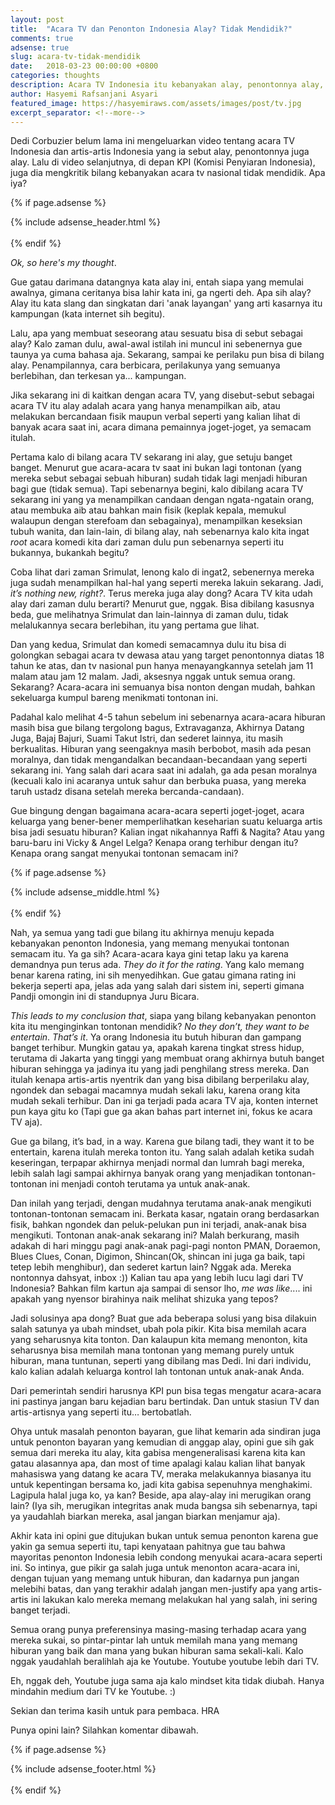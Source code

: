 ```yaml
---
layout: post
title:  "Acara TV dan Penonton Indonesia Alay? Tidak Mendidik?"
comments: true
adsense: true
slug: acara-tv-tidak-mendidik
date:   2018-03-23 00:00:00 +0800
categories: thoughts
description: Acara TV Indonesia itu kebanyakan alay, penontonnya alay, artisnya juga alay. Apa iya?
author: Hasyemi Rafsanjani Asyari
featured_image: https://hasyemiraws.com/assets/images/post/tv.jpg
excerpt_separator: <!--more-->
---
```


<p class="intro">Dedi Corbuzier belum lama ini mengeluarkan video tentang acara TV Indonesia dan artis-artis Indonesia yang ia sebut alay, penontonnya juga alay. Lalu di video selanjutnya, di depan KPI (Komisi Penyiaran Indonesia), juga dia mengkritik bilang kebanyakan acara tv nasional tidak mendidik. Apa iya?</p>

{% if page.adsense %}
<div class="ads">
	{% include adsense_header.html %}
</div>
<br/>
{% endif %}

_Ok, so here's my thought_.

Gue gatau darimana datangnya kata alay ini, entah siapa yang memulai awalnya, gimana ceritanya bisa lahir kata ini, ga ngerti deh. Apa sih alay? Alay itu kata slang dan singkatan dari 'anak layangan' yang arti kasarnya itu kampungan (kata internet sih begitu).

Lalu, apa yang membuat seseorang atau sesuatu bisa di sebut sebagai alay? Kalo zaman dulu, awal-awal istilah ini muncul ini sebenernya gue taunya ya cuma bahasa aja. Sekarang, sampai ke perilaku pun bisa di bilang alay. Penampilannya, cara berbicara, perilakunya yang semuanya berlebihan, dan terkesan ya... kampungan.

Jika sekarang ini di kaitkan dengan acara TV, yang disebut-sebut sebagai acara TV itu alay adalah acara yang hanya menampilkan aib, atau melakukan bercandaan fisik maupun verbal seperti yang kalian lihat di banyak acara saat ini, acara dimana pemainnya joget-joget, ya semacam itulah.

Pertama kalo di bilang acara TV sekarang ini alay, gue setuju banget banget. Menurut gue acara-acara tv saat ini bukan lagi tontonan (yang mereka sebut sebagai sebuah hiburan) sudah tidak lagi menjadi hiburan bagi gue (tidak semua). Tapi sebenarnya begini, kalo dibilang acara TV sekarang ini yang ya menampilkan candaan dengan ngata-ngatain orang, atau membuka aib atau bahkan main fisik (keplak kepala, memukul walaupun dengan sterefoam dan sebagainya), menampilkan keseksian tubuh wanita, dan lain-lain, di bilang alay, nah sebenarnya kalo kita ingat _root_ acara komedi kita dari zaman dulu pun sebenarnya seperti itu bukannya, bukankah begitu?

Coba lihat dari zaman Srimulat, lenong kalo di ingat2, sebenernya mereka juga sudah menampilkan hal-hal yang seperti mereka lakuin sekarang. Jadi, _it’s nothing new, right?_. Terus mereka juga alay dong? Acara TV kita udah alay dari zaman dulu berarti?
Menurut gue, nggak. Bisa dibilang kasusnya beda, gue melihatnya Srimulat dan lain-lainnya di zaman dulu, tidak melalukannya secara berlebihan, itu yang pertama gue lihat. 

Dan yang kedua, Srimulat dan komedi semacamnya dulu itu bisa di golongkan sebagai acara tv dewasa atau yang target penontonnya diatas 18 tahun ke atas, dan tv nasional pun hanya menayangkannya setelah jam 11 malam atau jam 12 malam. Jadi, aksesnya nggak untuk semua orang. Sekarang? Acara-acara ini semuanya bisa nonton dengan mudah, bahkan sekeluarga kumpul bareng menikmati tontonan ini.

Padahal kalo melihat 4-5 tahun sebelum ini sebenarnya acara-acara hiburan masih bisa gue bilang tergolong bagus, Extravaganza, Akhirnya Datang Juga, Bajaj Bajuri, Suami Takut Istri, dan sederet lainnya, itu masih berkualitas. Hiburan yang seengaknya masih berbobot, masih ada pesan moralnya, dan tidak mengandalkan becandaan-becandaan yang seperti sekarang ini. Yang salah dari acara saat ini adalah, ga ada pesan moralnya (kecuali kalo ini acaranya untuk sahur dan berbuka puasa, yang mereka taruh ustadz disana setelah mereka bercanda-candaan).

Gue bingung dengan bagaimana acara-acara seperti joget-joget, acara keluarga yang bener-bener memperlihatkan keseharian suatu keluarga artis bisa jadi sesuatu hiburan? Kalian ingat nikahannya Raffi & Nagita? Atau yang baru-baru ini Vicky & Angel Lelga? Kenapa orang terhibur dengan itu? Kenapa orang sangat menyukai tontonan semacam ini?

{% if page.adsense %}
<div class="ads">
	{% include adsense_middle.html %}
</div>
<br/>
{% endif %}

Nah, ya semua yang tadi gue bilang itu akhirnya menuju kepada kebanyakan penonton Indonesia, yang memang menyukai tontonan semacam itu. Ya ga sih? Acara-acara kaya gini tetap laku ya karena demandnya pun terus ada. _They do it for the rating_. Yang kalo memang benar karena rating, ini sih menyedihkan. Gue gatau gimana rating ini bekerja seperti apa, jelas ada yang salah dari sistem ini, seperti gimana Pandji omongin ini di standupnya Juru Bicara.

_This leads to my conclusion that_, siapa yang bilang kebanyakan penonton kita itu menginginkan tontonan mendidik? _No they don’t, they want to be entertain_. _That’s it_. Ya orang Indonesia itu butuh hiburan dan gampang banget terhibur. Mungkin gatau ya, apakah karena tingkat stress hidup, terutama di Jakarta yang tinggi yang membuat orang akhirnya butuh banget hiburan sehingga ya jadinya itu yang jadi penghilang stress mereka. Dan itulah kenapa artis-artis nyentrik dan yang bisa dibilang berperilaku alay, ngondek dan sebagai macamnya mudah sekali laku, karena orang kita mudah sekali terhibur. Dan ini ga terjadi pada acara TV aja, konten internet pun kaya gitu ko (Tapi gue ga akan bahas part internet ini, fokus ke acara TV aja).

Gue ga bilang, it’s bad, in a way. Karena gue bilang tadi, they want it to be entertain, karena itulah mereka tonton itu. Yang salah adalah ketika sudah keseringan, terpapar akhirnya menjadi normal dan lumrah bagi mereka, lebih salah lagi sampai akhirnya banyak orang yang menjadikan tontonan-tontonan ini menjadi contoh terutama ya untuk anak-anak.

Dan inilah yang terjadi, dengan mudahnya terutama anak-anak mengikuti tontonan-tontonan semacam ini. Berkata kasar, ngatain orang berdasarkan fisik, bahkan ngondek dan peluk-pelukan pun ini terjadi, anak-anak bisa mengikuti. Tontonan anak-anak sekarang ini? Malah berkurang, masih adakah di hari minggu pagi anak-anak pagi-pagi nonton PMAN, Doraemon, Blues Clues, Conan, Digimon, Shincan(Ok, shincan ini juga ga baik, tapi tetep lebih menghibur), dan sederet kartun lain? Nggak ada. Mereka nontonnya dahsyat, inbox :)) Kalian tau apa yang lebih lucu lagi dari TV Indonesia? Bahkan film kartun aja sampai di sensor lho, _me was like_.... ini apakah yang nyensor birahinya naik melihat shizuka yang tepos?

Jadi solusinya apa dong? Buat gue ada beberapa solusi yang bisa dilakuin salah satunya ya ubah mindset, ubah pola pikir. Kita bisa memilah acara yang seharusnya kita tonton. Dan kalaupun kita memang menonton, kita seharusnya bisa memilah mana tontonan yang memang purely untuk hiburan, mana tuntunan, seperti yang dibilang mas Dedi. Ini dari individu, kalo kalian adalah keluarga kontrol lah tontonan untuk anak-anak Anda. 

Dari pemerintah sendiri harusnya KPI pun bisa tegas mengatur acara-acara ini pastinya jangan baru kejadian baru bertindak. Dan untuk stasiun TV dan artis-artisnya yang seperti itu… bertobatlah.

Ohya untuk masalah penonton bayaran, gue lihat kemarin ada sindiran juga untuk penonton bayaran yang kemudian di anggap alay, opini gue sih gak semua dari mereka itu alay, kita gabisa mengeneralisasi karena kita kan gatau alasannya apa, dan most of time apalagi kalau kalian lihat banyak mahasiswa yang datang ke acara TV, meraka melakukannya biasanya itu untuk kepentingan bersama ko, jadi kita gabisa sepenuhnya menghakimi. Lagipula halal juga ko, ya kan? Beside, apa alay-alay ini merugikan orang lain? (Iya sih, merugikan integritas anak muda bangsa sih sebenarnya, tapi ya yaudahlah biarkan mereka, asal jangan biarkan menjamur aja).

Akhir kata ini opini gue ditujukan bukan untuk semua penonton karena gue yakin ga semua seperti itu, tapi kenyataan pahitnya gue tau bahwa mayoritas penonton Indonesia lebih condong menyukai acara-acara seperti ini. So intinya, gue pikir ga salah juga untuk menonton acara-acara ini, dengan tujuan yang memang untuk hiburan, dan kadarnya pun jangan melebihi batas, dan yang terakhir adalah jangan men-justify apa yang artis-artis ini lakukan kalo mereka memang melakukan hal yang salah, ini sering banget terjadi. 

Semua orang punya preferensinya masing-masing terhadap acara yang mereka sukai, so pintar-pintar lah untuk memilah mana yang memang hiburan yang baik dan mana yang bukan hiburan sama sekali-kali. Kalo nggak yaudahlah beralihlah aja ke Youtube. Youtube youtube lebih dari TV. 

Eh, nggak deh, Youtube juga sama aja kalo mindset kita tidak diubah. Hanya mindahin medium dari TV ke Youtube. :)

Sekian dan terima kasih untuk para pembaca. 
HRA

Punya opini lain? Silahkan komentar dibawah.

{% if page.adsense %}
<div class="ads">
	{% include adsense_footer.html %}
</div>
<br/>
{% endif %}